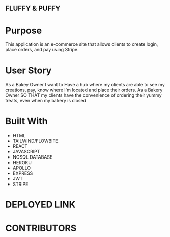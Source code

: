## FLUFFY & PUFFY

# Purpose

This application is an e-commerce site that allows clients to create login, place orders, and pay using Stripe.

# User Story

As a Bakey Owner I want to Have a hub where my clients are able to see my creations, pay, know where I'm located and place their orders.
As a Bakery Owner SO THAT my clients have the convenience of ordering their yummy treats, even when my bakery is closed

# Built With 
* HTML 
* TAILWIND/FLOWBITE
* REACT
* JAVASCRIPT
* NOSQL DATABASE
* HEROKU
* APOLLO
* EXPRESS
* JWT
* STRIPE

# DEPLOYED LINK


# CONTRIBUTORS